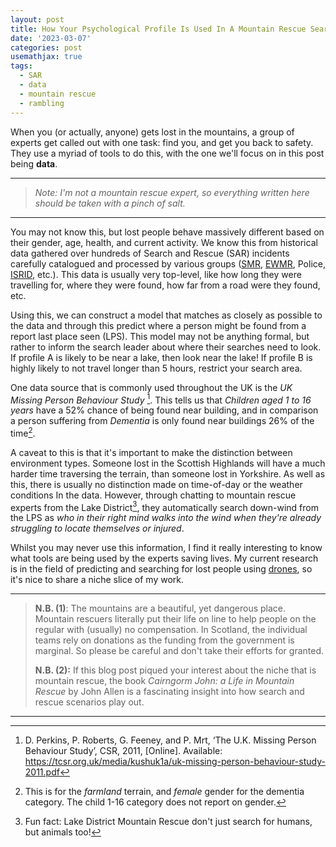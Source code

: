 ```yaml
---
layout: post
title: How Your Psychological Profile Is Used In A Mountain Rescue Search
date: '2023-03-07'
categories: post
usemathjax: true
tags:
  - SAR
  - data
  - mountain rescue
  - rambling
---
```


When you (or actually, anyone) gets lost in the mountains, a group of experts get called out with one task: find you, and get you back to safety. They use a myriad of tools to do this, with the one we'll focus on in this post being **data**.

---

> _Note: I'm not a mountain rescue expert, so everything written here should be taken with a pinch of salt._

---

You may not know this, but lost people behave massively different based on their gender, age, health, and current activity. We know this from historical data gathered over hundreds of Search and Rescue (SAR) incidents carefully catalogued and processed by various groups ([SMR](https://www.scottishmountainrescue.org/), [EWMR](https://www.mountain.rescue.org.uk/), Police, [ISRID](https://www.dbs-sar.com/SAR_Research/ISRID.htm), etc.). This data is usually very top-level, like how long they were travelling for, where they were found, how far from a road were they found, etc.

Using this, we can construct a model that matches as closely as possible to the data and through this predict where a person might be found from a report last place seen (LPS). This model may not be anything formal, but rather to inform the search leader about where their searches need to look. If profile A is likely to be near a lake, then look near the lake! If profile B is highly likely to not travel longer than 5 hours, restrict your search area. 

One data source that is commonly used throughout the UK is the _UK Missing Person Behaviour Study_ [^fn2]. This tells us that _Children aged 1 to 16 years_ have a $52\%$ chance of being found near building, and in comparison a person suffering from _Dementia_ is only found near buildings $26\%$ of the time[^fn1].

A caveat to this is that it's important to make the distinction between environment types. Someone lost in the Scottish Highlands will have a much harder time traversing the terrain, than someone lost in Yorkshire. As well as this, there is usually no distinction made on time-of-day or the weather conditions In the data. However, through chatting to mountain rescue experts from the Lake District[^fn3], they automatically search down-wind from the LPS as _who in their right mind walks into the wind when they're already struggling to locate themselves or injured_.

Whilst you may never use this information, I find it really interesting to know what tools are being used by the experts saving lives. My current research is in the field of predicting and searching for lost people using [drones](https://github.com/iwishiwasaneagle/jdrones), so it's nice to share a niche slice of my work.

---

> **N.B. (1)**: The mountains are a beautiful, yet dangerous place. Mountain rescuers literally put their life on line to help people on the regular with (usually) no compensation. In Scotland, the individual teams rely on donations as the funding from the government is marginal. So please be careful and don't take their efforts for granted.
>
> **N.B. (2):** If this blog post piqued your interest about the niche that is mountain rescue, the book _Cairngorm John: a Life in Mountain Rescue_ by John Allen is a fascinating insight into how search and rescue scenarios play out.

---

[^fn1]: This is for the _farmland_ terrain, and _female_ gender for the dementia category. The child 1-16 category does not report on gender.

[^fn2]: D. Perkins, P. Roberts, G. Feeney, and P. Mrt, ‘The U.K. Missing Person Behaviour Study’, CSR, 2011, [Online]. Available: https://tcsr.org.uk/media/kushuk1a/uk-missing-person-behaviour-study-2011.pdf

[^fn3]: Fun fact: Lake District Mountain Rescue don't just search for humans, but animals too!
